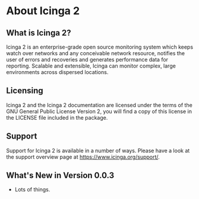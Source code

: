 # About Icinga 2

## What is Icinga 2?

Icinga 2 is an enterprise-grade open source monitoring system which keeps watch over networks and any conceivable network resource, notifies the user of errors and recoveries and generates performance data for reporting. Scalable and extensible, Icinga can monitor complex, large environments across dispersed locations.

## Licensing

Icinga 2 and the Icinga 2 documentation are licensed under the terms of the GNU
General Public License Version 2, you will find a copy of this license in the
LICENSE file included in the package.

## Support

Support for Icinga 2 is available in a number of ways. Please have a look at
the support overview page at https://www.icinga.org/support/.

## What's New in Version 0.0.3

* Lots of things.
